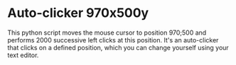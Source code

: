 # Auto-clicker 970x500y

This python script moves the mouse cursor to position 970;500 and performs 2000 successive left clicks at this position. It's an auto-clicker that clicks on a defined position, which you can change yourself using your text editor.
